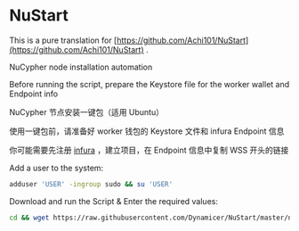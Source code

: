 # NuStart
This is a pure translation for [https://github.com/Achi101/NuStart](https://github.com/Achi101/NuStart) .

NuCypher node installation automation

Before running the script, prepare the Keystore file for the worker wallet and Endpoint info

NuCypher 节点安装一键包（适用 Ubuntu）

使用一键包前，请准备好 worker 钱包的 Keystore 文件和 infura Endpoint 信息

你可能需要先注册 [infura](https://infura.io/) ，建立项目，在 Endpoint 信息中复制 WSS 开头的链接

Add a user to the system:

```bash
adduser 'USER' -ingroup sudo && su 'USER'
```

Download and run the Script & Enter the required values:
```bash
cd && wget https://raw.githubusercontent.com/Dynamicer/NuStart/master/nu-start && chmod u+x ~/nu-start && ./nu-start
```
